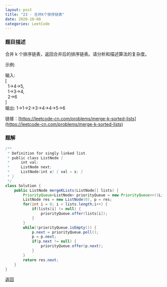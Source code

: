 ```yaml
---
layout: post
title: "23 - 合并K个排序链表"
date: 2020-10-08
categories: LeetCode
---
```


### **题目描述**
合并 k 个排序链表，返回合并后的排序链表。请分析和描述算法的复杂度。

示例:

输入:  
[  
  1->4->5,  
  1->3->4,  
  2->6  
]  
输出: 1->1->2->3->4->4->5->6


链接：[https://leetcode-cn.com/problems/merge-k-sorted-lists](https://leetcode-cn.com/problems/merge-k-sorted-lists)



### **题解**
``` java
/**
 * Definition for singly-linked list.
 * public class ListNode {
 *     int val;
 *     ListNode next;
 *     ListNode(int x) { val = x; }
 * }
 */
class Solution {
    public ListNode mergeKLists(ListNode[] lists) {
        PriorityQueue<ListNode> priorityQueue = new PriorityQueue<>((ListNode l1, ListNode l2) -> l1.val - l2.val);
        ListNode res = new ListNode(0), p = res;
        for(int i = 0; i < lists.length;i++) {
            if(lists[i] != null) {
                priorityQueue.offer(lists[i]);
            }
        }
        while(!priorityQueue.isEmpty()) {
            p.next = priorityQueue.poll();
            p = p.next;
            if(p.next != null) {
                priorityQueue.offer(p.next);
            }
        }
        return res.next;
    }
}
```



[返回](https://maxwell-blog.cn/leetcode/2020/10/08/leetcode.html)